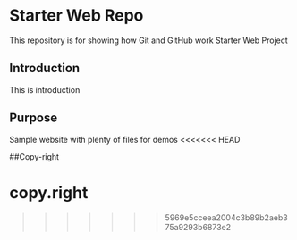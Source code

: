 # Starter Web Repo

This repository is for showing how Git and GitHub work
Starter Web Project

## Introduction

This is introduction 

## Purpose

Sample website with plenty of files for demos
<<<<<<< HEAD

##Copy-right

copy.right
=======
>>>>>>> 5969e5cceea2004c3b89b2aeb375a9293b6873e2

